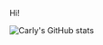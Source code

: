 Hi!

![Carly's GitHub stats](https://github-readme-stats.vercel.app/api?username=ccollums&show_icons=true&theme=nightowl)


